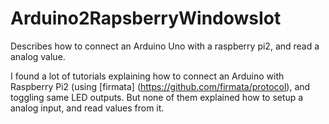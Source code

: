 # Arduino2RapsberryWindowsIot
Describes how to connect an Arduino Uno with a raspberry pi2, and read a analog value.

I found a lot of tutorials explaining how to connect an Arduino with Raspberry Pi2 (using [firmata] (https://github.com/firmata/protocol), and toggling same LED outputs. But none of them explained how to setup a analog input, and read values from it. 
